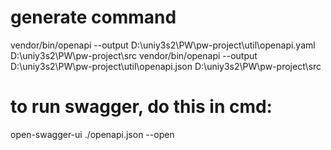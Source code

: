 # generate command
vendor/bin/openapi --output D:\uniy3s2\PW\pw-project\util\openapi.yaml D:\uniy3s2\PW\pw-project\src
vendor/bin/openapi --output D:\uniy3s2\PW\pw-project\util\openapi.json D:\uniy3s2\PW\pw-project\src 


# to run swagger, do this in cmd:
open-swagger-ui ./openapi.json --open 